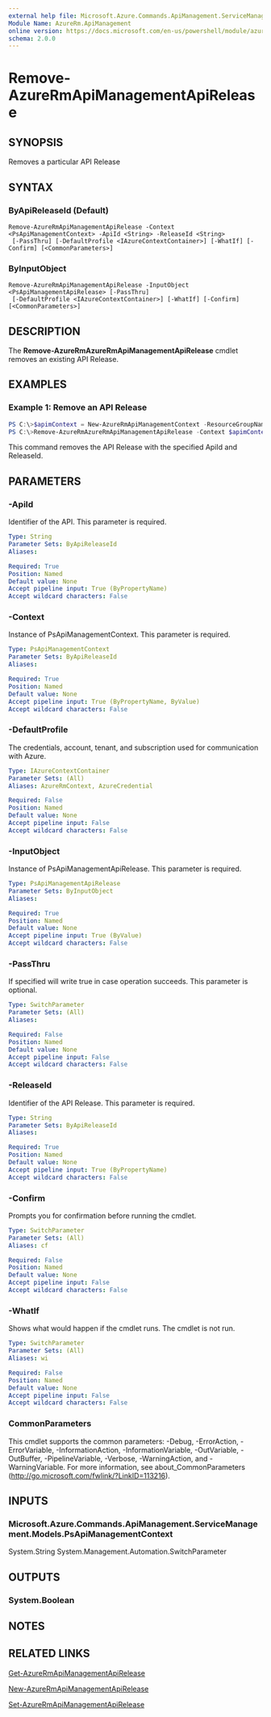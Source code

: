 ```yaml
---
external help file: Microsoft.Azure.Commands.ApiManagement.ServiceManagement.dll-Help.xml
Module Name: AzureRm.ApiManagement
online version: https://docs.microsoft.com/en-us/powershell/module/azurerm.apimanagement/remove-azurermapimanagementapirelease
schema: 2.0.0
---
```


# Remove-AzureRmApiManagementApiRelease

## SYNOPSIS
Removes a particular API Release

## SYNTAX

### ByApiReleaseId (Default)
```
Remove-AzureRmApiManagementApiRelease -Context <PsApiManagementContext> -ApiId <String> -ReleaseId <String>
 [-PassThru] [-DefaultProfile <IAzureContextContainer>] [-WhatIf] [-Confirm] [<CommonParameters>]
```

### ByInputObject
```
Remove-AzureRmApiManagementApiRelease -InputObject <PsApiManagementApiRelease> [-PassThru]
 [-DefaultProfile <IAzureContextContainer>] [-WhatIf] [-Confirm] [<CommonParameters>]
```

## DESCRIPTION

The **Remove-AzureRmAzureRmApiManagementApiRelease** cmdlet removes an existing API Release.

## EXAMPLES

### Example 1: Remove an API Release
```powershell
PS C:\>$apimContext = New-AzureRmApiManagementContext -ResourceGroupName "Api-Default-WestUS" -ServiceName "contoso"
PS C:\>Remove-AzureRmAzureRmApiManagementApiRelease -Context $apimContext -ApiId "echo-api" -ReleaseId "2"
```

This command removes the API Release with the specified ApiId and ReleaseId.

## PARAMETERS

### -ApiId
Identifier of the API.
This parameter is required.

```yaml
Type: String
Parameter Sets: ByApiReleaseId
Aliases:

Required: True
Position: Named
Default value: None
Accept pipeline input: True (ByPropertyName)
Accept wildcard characters: False
```

### -Context
Instance of PsApiManagementContext.
This parameter is required.

```yaml
Type: PsApiManagementContext
Parameter Sets: ByApiReleaseId
Aliases:

Required: True
Position: Named
Default value: None
Accept pipeline input: True (ByPropertyName, ByValue)
Accept wildcard characters: False
```

### -DefaultProfile
The credentials, account, tenant, and subscription used for communication with Azure.

```yaml
Type: IAzureContextContainer
Parameter Sets: (All)
Aliases: AzureRmContext, AzureCredential

Required: False
Position: Named
Default value: None
Accept pipeline input: False
Accept wildcard characters: False
```

### -InputObject
Instance of PsApiManagementApiRelease. This parameter is required.

```yaml
Type: PsApiManagementApiRelease
Parameter Sets: ByInputObject
Aliases:

Required: True
Position: Named
Default value: None
Accept pipeline input: True (ByValue)
Accept wildcard characters: False
```

### -PassThru
If specified will write true in case operation succeeds.
This parameter is optional.

```yaml
Type: SwitchParameter
Parameter Sets: (All)
Aliases:

Required: False
Position: Named
Default value: None
Accept pipeline input: False
Accept wildcard characters: False
```

### -ReleaseId
Identifier of the API Release.
This parameter is required.

```yaml
Type: String
Parameter Sets: ByApiReleaseId
Aliases:

Required: True
Position: Named
Default value: None
Accept pipeline input: True (ByPropertyName)
Accept wildcard characters: False
```

### -Confirm
Prompts you for confirmation before running the cmdlet.

```yaml
Type: SwitchParameter
Parameter Sets: (All)
Aliases: cf

Required: False
Position: Named
Default value: None
Accept pipeline input: False
Accept wildcard characters: False
```

### -WhatIf
Shows what would happen if the cmdlet runs.
The cmdlet is not run.

```yaml
Type: SwitchParameter
Parameter Sets: (All)
Aliases: wi

Required: False
Position: Named
Default value: None
Accept pipeline input: False
Accept wildcard characters: False
```

### CommonParameters
This cmdlet supports the common parameters: -Debug, -ErrorAction, -ErrorVariable, -InformationAction, -InformationVariable, -OutVariable, -OutBuffer, -PipelineVariable, -Verbose, -WarningAction, and -WarningVariable. For more information, see about_CommonParameters (http://go.microsoft.com/fwlink/?LinkID=113216).

## INPUTS

### Microsoft.Azure.Commands.ApiManagement.ServiceManagement.Models.PsApiManagementContext
System.String
System.Management.Automation.SwitchParameter

## OUTPUTS

### System.Boolean

## NOTES

## RELATED LINKS

[Get-AzureRmApiManagementApiRelease](./Get-AzureRmApiManagementApiRelease.md)

[New-AzureRmApiManagementApiRelease](./New-AzureRmApiManagementApiRelease.md)

[Set-AzureRmApiManagementApiRelease](./Set-AzureRmApiManagementApiRelease.md)